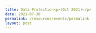 ```yaml
---
title: Data Protection<p>(Oct 2021)</p>
date: 2021-07-30
permalink: /resources/events/permalink
layout: post
---
```


